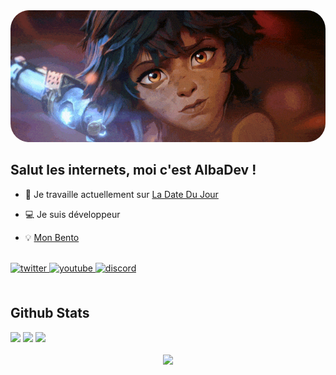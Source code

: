 <div align="center">
<img src="https://raw.githubusercontent.com/AlbaDev1/AlbaDev1/refs/heads/main/Arcane.gif" style="border-radius: 30px;" alt="Arcane Isha" />
</div>  
  

## Salut les internets, moi c'est AlbaDev !
  

- 🔭  Je travaille actuellement sur [La Date Du Jour](https://github.com/RaphTHLN/LaDateDuJour)
  

- 💻  Je suis développeur 
  

- 💡  [Mon Bento](https://bento.me/AlbaDev)
<br/>  
<div>
<a href="https://www.x.com/AlbaDev2" target="_blank">
<img src=https://img.shields.io/badge/X%20(Twitter)-%23000000.svg?&style=for-the-badge&logo=x&logoColor=white alt=twitter style="margin-bottom: 5px;" />
</a>
<a href="https://www.youtube.com/@AlbaDev" target="_blank">
<img src=https://img.shields.io/badge/youtube-%23EE4831.svg?&style=for-the-badge&logo=youtube&logoColor=white alt=youtube style="margin-bottom: 5px;" />
</a>  
<a href="https://www.discord.com/users/504315887541551104" target="_blank">
<img src=https://img.shields.io/badge/discord-%235765F2.svg?&style=for-the-badge&logo=discord&logoColor=white alt=discord style="margin-bottom: 5px;" />
</a>
</div> 
<br/>  

## Github Stats  
<img src="https://github-readme-stats.vercel.app/api?username=AlbaDev1&show_icons=true&count_private=true&hide_border=true&theme=dark" />

<img src="https://github-readme-streak-stats.herokuapp.com/?user=AlbaDev1&theme=dark&hide_border=true">

<img src="https://github-readme-stats.vercel.app/api/top-langs/?username=AlbaDev1&theme=dark&hide_border=true&include_all_commits=false&count_private=false&layout=compact">

<br/>  

  

<br/>  
<div align="center">
<a href="https://visitcount.itsvg.in">
  <img src="https://visitcount.itsvg.in/api?id=AlbaDev&label=Profile%20Views&color=12&icon=5&pretty=false" />
</a>
</div>
